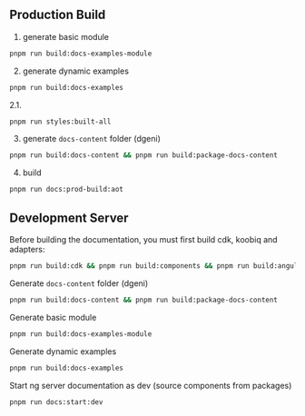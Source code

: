 ## Production Build

1. generate basic module

```bash
pnpm run build:docs-examples-module
```

2. generate dynamic examples

```bash
pnpm run build:docs-examples
```

2.1.

```bash
pnpm run styles:built-all
```

3. generate `docs-content` folder (dgeni)

```bash
pnpm run build:docs-content && pnpm run build:package-docs-content
```

4. build

```bash
pnpm run docs:prod-build:aot
```

## Development Server

Before building the documentation, you must first build cdk, koobiq and adapters:

```bash
pnpm run build:cdk && pnpm run build:components && pnpm run build:angular-luxon-adapter && pnpm run build:angular-moment-adapter && pnpm run styles:built-all
```

Generate `docs-content` folder (dgeni)

```bash
pnpm run build:docs-content && pnpm run build:package-docs-content
```

Generate basic module

```bash
pnpm run build:docs-examples-module
```

Generate dynamic examples

```bash
pnpm run build:docs-examples
```

Start ng server documentation as dev (source components from packages)

```bash
pnpm run docs:start:dev
```
